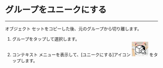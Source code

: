 

# グループをユニークにする

---

オブジェクト セットをコピーした後、元のグループから切り離します。

1. グループをタップして選択します。
2. コンテキスト メニューを表示して、[ユニークにする]アイコン ![](Images/GUID-456D1A2E-E90D-44DA-9F51-A8E8ADD140EF-low.png) をタップします。

